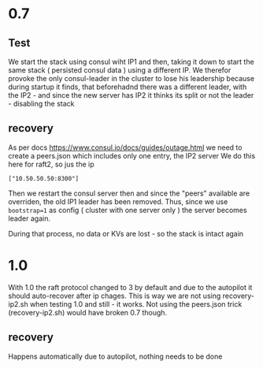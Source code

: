 # 0.7 

## Test

We start the stack using consul wiht IP1 and then, taking it down to start the same stack ( persisted consul data ) using a different IP.
We therefor provoke the only consul-leader in the cluster to lose his leadership because during startup it finds, that beforehadnd there was a 
different leader, with the IP2 - and since the new server has IP2 it thinks its split or not the leader - disabling the stack



## recovery

As per docs https://www.consul.io/docs/guides/outage.html we need to create a peers.json which includes only one entry, the IP2 server
We do this here for raft2, so jus the ip

    ["10.50.50.50:8300"]
    
Then we restart the consul server then and since the "peers" available are overriden, the old IP1 leader has been removed. Thus, since we use `bootstrap=1`
as config ( cluster with one server only ) the server becomes leader again.

During that process, no data or KVs are lost - so the stack is intact again

# 1.0

With 1.0 the raft protocol changed to 3 by default and due to the autopilot it should auto-recover after ip chages.
This is way we are not using recovery-ip2.sh when testing 1.0 and still - it works. Not using the peers.json trick (recovery-ip2.sh) would have broken 0.7 though.
   
## recovery

Happens automatically due to autopilot, nothing needs to be done   